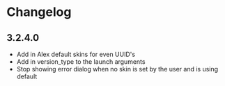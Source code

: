 # Changelog

## 3.2.4.0
- Add in Alex default skins for even UUID's
- Add in version_type to the launch arguments
- Stop showing error dialog when no skin is set by the user and is using default